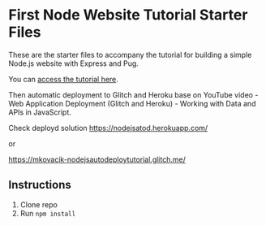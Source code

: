 # First Node Website Tutorial Starter Files

These are the starter files to accompany the tutorial for building a simple Node.js website with Express and Pug.

You can [access the tutorial here](https://freshman.tech/learn-node).

Then automatic deployment to Glitch and Heroku base on YouTube video - Web Application Deployment (Glitch and Heroku) - Working with Data and APIs in JavaScript.

Check deployd solution
https://nodejsatod.herokuapp.com/

or

https://mkovacik-nodejsautodeploytutorial.glitch.me/


## Instructions
1. Clone repo
2. Run `npm install`

